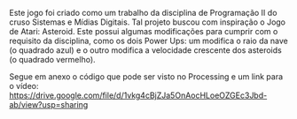 Este jogo foi criado como um trabalho da disciplina de Programação II do cruso Sistemas e Mídias Digitais. Tal projeto buscou com inspiração o Jogo de Atari: Asteroid. Este possui algumas modificações para cumprir com o requisito da disciplina, como os dois Power Ups: um modifica o raio da nave (o quadrado azul) e o outro modifica a velocidade crescente dos asteroids (o quadrado vermelho).

Segue em anexo o código que pode ser visto no Processing e um link para o vídeo:
https://drive.google.com/file/d/1vkg4cBjZJa5OnAocHLoeOZGEc3Jbd-ab/view?usp=sharing